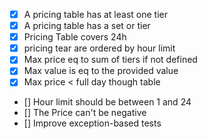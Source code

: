 - [x] A pricing table  has at least one tier
- [x] A pricing table has  a set or tier
- [x] Pricing Table covers 24h
- [x] pricing tear are ordered by hour limit
- [x] Max price eq to sum of tiers if not defined 
- [x] Max value is eq to the provided value
- [x] Max price < full day though table

- [] Hour limit should be between 1 and 24
- [] The Price can't be negative
- [] Improve exception-based tests